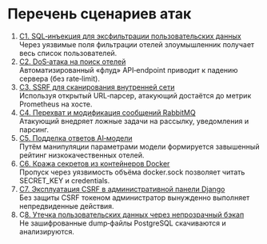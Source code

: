 # Перечень сценариев атак

1. [С1. SQL‑инъекция для эксфильтрации пользовательских данных](s1.-sql-inekciya-dlya-eksfiltracii-polzovatelskikh-dannykh.md)\
   Через уязвимые поля фильтрации отелей злоумышленник получает весь список пользователей.
2. [С2. DoS‑атака на поиск отелей](s2.-dos-ataka-na-poisk-otelei.md)\
   Автоматизированный «флуд» API‑endpoint приводит к падению сервера (без rate‑limit).
3. [С3. SSRF для сканирования внутренней сети](s3.-ssrf-dlya-skanirovaniya-vnutrennei-seti.md)\
   Используя открытый URL‑парсер, атакующий достаётся до метрик Prometheus на хосте.
4. [С4. Перехват и модификация сообщений RabbitMQ](s4.-perekhvat-i-modifikaciya-soobshenii-rabbitmq.md)\
   Атакующий внедряет ложные задачи на рассылку, уведомления и парсинг.
5. [С5. Подделка ответов AI‑модели](s5.-poddelka-otvetov-ai-modeli.md)\
   Путём манипуляции параметрами модели формируется завышенный рейтинг низкокачественных отелей.
6. [С6. Кража секретов из контейнеров Docker](s6.-krazha-sekretov-iz-konteinerov-docker.md)\
   Пропуск через уязвимость объёма docker.sock позволяет читать SECRET\_KEY и credentials.
7. [С7. Эксплуатация CSRF в административной панели Django](s7.-ekspluataciya-csrf-v-administrativnoi-paneli-django.md)[\
   ](s7.-ekspluataciya-csrf-v-administrativnoi-paneli-django.md)Без защиты CSRF токеном администратор вынужденно выполняет непредвиденные действия.
8. С[8. Утечка пользовательских данных через непрозрачный бэкап](s8.-utechka-polzovatelskikh-dannykh-cherez-neprozrachnyi-bekap.md)\
   Не зашифрованные dump‑файлы PostgreSQL скачиваются и анализируются.
